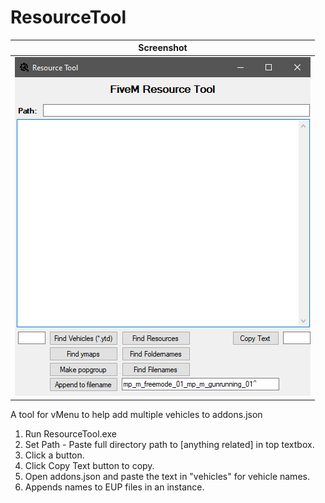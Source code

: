 # ResourceTool

|               Screenshot                  |
|                :---:                      |
|       <img src= "Screenshot.png"/>        |


A tool for vMenu to help add multiple vehicles to addons.json

1. Run ResourceTool.exe
2. Set Path - Paste full directory path to [anything related] in top textbox.
3. Click a button.
4. Click Copy Text button to copy.
5. Open addons.json and paste the text in "vehicles" for vehicle names.
6. Appends names to EUP files in an instance.
